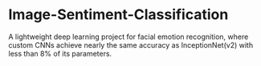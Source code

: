 # Image-Sentiment-Classification
A lightweight deep learning project for facial emotion recognition, where custom CNNs achieve nearly the same accuracy as InceptionNet(v2) with less than 8% of its parameters.
